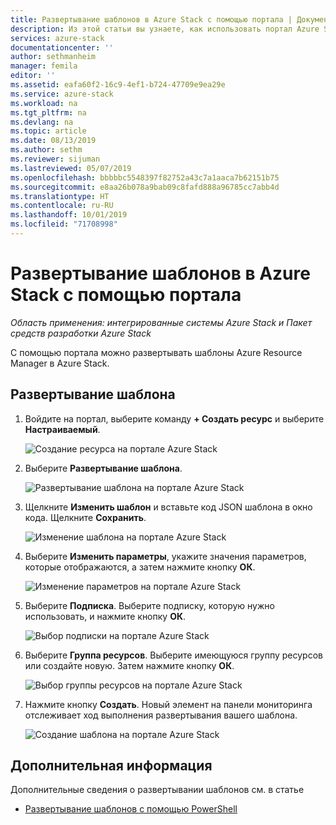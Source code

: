 ```yaml
---
title: Развертывание шаблонов в Azure Stack с помощью портала | Документация Майкрософт
description: Из этой статьи вы узнаете, как использовать портал Azure Stack для развертывания шаблонов.
services: azure-stack
documentationcenter: ''
author: sethmanheim
manager: femila
editor: ''
ms.assetid: eafa60f2-16c9-4ef1-b724-47709e9ea29e
ms.service: azure-stack
ms.workload: na
ms.tgt_pltfrm: na
ms.devlang: na
ms.topic: article
ms.date: 08/13/2019
ms.author: sethm
ms.reviewer: sijuman
ms.lastreviewed: 05/07/2019
ms.openlocfilehash: bbbbbc5548397f82752a43c7a1aaca7b62151b75
ms.sourcegitcommit: e8aa26b078a9bab09c8fafd888a96785cc7abb4d
ms.translationtype: HT
ms.contentlocale: ru-RU
ms.lasthandoff: 10/01/2019
ms.locfileid: "71708998"
---
```

# <a name="deploy-a-template-using-the-portal-in-azure-stack"></a>Развертывание шаблонов в Azure Stack с помощью портала

*Область применения: интегрированные системы Azure Stack и Пакет средств разработки Azure Stack*

С помощью портала можно развертывать шаблоны Azure Resource Manager в Azure Stack.

## <a name="to-deploy-a-template"></a>Развертывание шаблона

1. Войдите на портал, выберите команду **+ Создать ресурс** и выберите **Настраиваемый**.

   ![Создание ресурса на портале Azure Stack](media/azure-stack-deploy-template-portal/template-deploy1.png)

1. Выберите **Развертывание шаблона**.

   ![Развертывание шаблона на портале Azure Stack](media/azure-stack-deploy-template-portal/template-deploy2.png)

1. Щелкните **Изменить шаблон** и вставьте код JSON шаблона в окно кода. Щелкните **Сохранить**.

   ![Изменение шаблона на портале Azure Stack](media/azure-stack-deploy-template-portal/template-deploy3.png)

1. Выберите **Изменить параметры**, укажите значения параметров, которые отображаются, а затем нажмите кнопку **ОК**.

   ![Изменение параметров на портале Azure Stack](media/azure-stack-deploy-template-portal/template-deploy4.png)

1. Выберите **Подписка**. Выберите подписку, которую нужно использовать, и нажмите кнопку **ОК**.

   ![Выбор подписки на портале Azure Stack](media/azure-stack-deploy-template-portal/template-deploy5.png)

1. Выберите **Группа ресурсов**. Выберите имеющуюся группу ресурсов или создайте новую. Затем нажмите кнопку **ОК**.

   ![Выбор группы ресурсов на портале Azure Stack](media/azure-stack-deploy-template-portal/template-deploy6.png)

1. Нажмите кнопку **Создать**. Новый элемент на панели мониторинга отслеживает ход выполнения развертывания вашего шаблона.

   ![Создание шаблона на портале Azure Stack](media/azure-stack-deploy-template-portal/template-deploy7.png)

## <a name="next-steps"></a>Дополнительная информация

Дополнительные сведения о развертывании шаблонов см. в статье

- [Развертывание шаблонов с помощью PowerShell](azure-stack-deploy-template-powershell.md)
